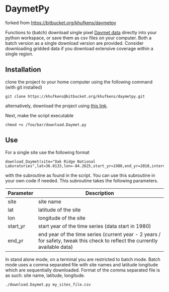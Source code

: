 # DaymetPy
forked from https://bitbucket.org/khufkens/daymetpy

Functions to (batch) download single pixel [Daymet data](http://daymet.ornl.gov/) directly into your python workspace, or save them as csv files on your computer. Both a batch version as a single download version are provided. Consider downloading gridded data if you download extensive coverage within a single region.

## Installation

clone the project to your home computer using the following command (with git installed)

	git clone https://khufkens@bitbucket.org/khufkens/daymetpy.git

alternatively, download the project using [this link](https://bitbucket.org/khufkens/daymetpy/get/master.zip).

Next, make the script executable

	chmod +x /foo/bar/download.Daymet.py

## Use

For a single site use the following format

 	download_Daymet(site="Oak Ridge National Laboratories",lat=36.0133,lon=-84.2625,start_yr=1980,end_yr=2010,internal=TRUE)

with the subroutine as found in the script. You can use this subroutine in your own code if needed. This subroutine takes the following parameters.
  
Parameter     | Description                      
------------- | ------------------------------ 	
site	      | site name
lat           | latitude of the site
lon           | longitude of the site
start_yr      | start year of the time series (data start in 1980)
end_yr        | end year of the time series (current year - 2 years / for safety, tweak this check to reflect the currently available data)


In stand alone mode, on a terminal you are restricted to batch mode. Batch mode uses a comma separated file with site names and latitude longitude which are sequentially downloaded. Format of the comma separated file is as such: site name, latitude, longitude.

	./download.Daymet.py my_sites_file.csv
